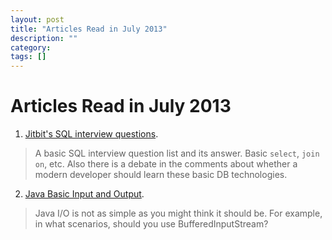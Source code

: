 ```yaml
---
layout: post
title: "Articles Read in July 2013"
description: ""
category: 
tags: []
---
```


# Articles Read in July 2013

1. [Jitbit's SQL interview questions](http://www.jitbit.com/news/181-jitbits-sql-interview-questions/).
> A basic SQL interview question list and its answer. Basic `select`, `join on`, etc. Also there is a debate in the comments
> about whether a modern developer should learn these basic DB technologies.

2. [Java Basic Input and Output](http://www.ntu.edu.sg/home/ehchua/programming/java/J5b_IO.html).
> Java I/O is not as simple as you might think it should be. For example, in what scenarios, should you use BufferedInputStream?
